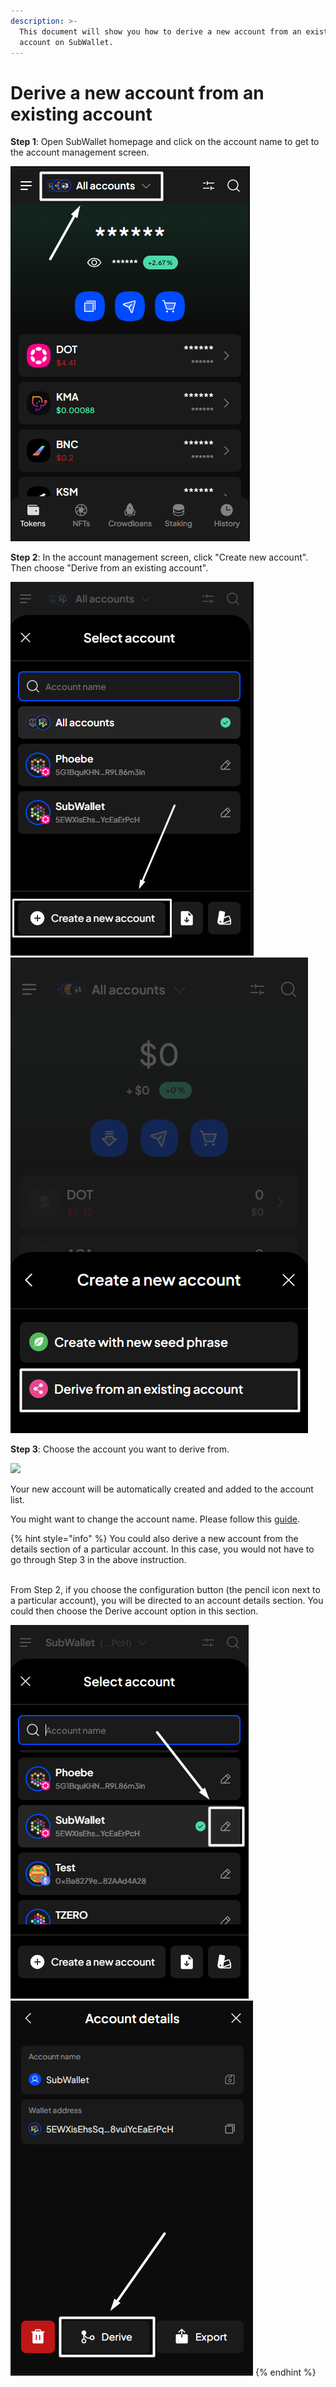 ```yaml
---
description: >-
  This document will show you how to derive a new account from an existing
  account on SubWallet.
---
```


# Derive a new account from an existing account

**Step 1**: Open SubWallet homepage and click on the account name to get to the account management screen.

![](<../../.gitbook/assets/image (96) (1) (1) (1).png>)

**Step 2**:  In the account management screen, click "Create new account". Then choose "Derive from an existing account".

![](<../../.gitbook/assets/image (79) (1) (1) (1).png>)![](<../../.gitbook/assets/image (80) (1) (1) (1).png>)

**Step 3**: Choose the account you want to derive from.

![](<../../.gitbook/assets/image (19) (1) (2).png>)

Your new account will be automatically created and added to the account list.&#x20;

You might want to change the account name. Please follow this [guide](switch-between-accounts-and-change-account-name.md).

{% hint style="info" %}
You could also derive a new account from the details section of a particular account. In this case, you would not have to go through Step 3 in the above instruction.&#x20;

\
From Step 2, if you choose the configuration button (the pencil icon next to a particular account), you will be directed to an account details section. You could then choose the Derive account option in this section.&#x20;

![](<../../.gitbook/assets/image (29) (1) (1) (1) (1) (1).png>)  ![](<../../.gitbook/assets/image (28) (1) (1) (1) (1) (1).png>)
{% endhint %}
